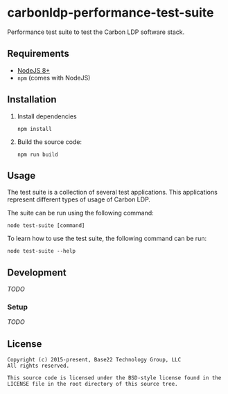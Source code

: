 # carbonldp-performance-test-suite

Performance test suite to test the Carbon LDP software stack.

## Requirements

- [NodeJS 8+](https://nodejs.org/)
- `npm` (comes with NodeJS)

## Installation

1. Install dependencies

    ```
    npm install
    ```

2. Build the source code:

    ```
    npm run build
    ```

## Usage

The test suite is a collection of several test applications. This applications
represent different types of usage of Carbon LDP.

The suite can be run using the following command:

```
node test-suite [command]
```

To learn how to use the test suite, the following command can be run:

```
node test-suite --help
```

## Development

<!-- TODO -->
*TODO*

### Setup

<!-- TODO -->
*TODO*

## License

	Copyright (c) 2015-present, Base22 Technology Group, LLC
	All rights reserved.

	This source code is licensed under the BSD-style license found in the
	LICENSE file in the root directory of this source tree.
